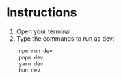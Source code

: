# Instructions

1. Open your terminal
2. Type the commands to run as dev:

```bash
    npm run dev
    pnpm dev
    yarn dev
    bun dev
```
